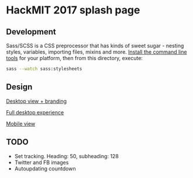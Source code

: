 # HackMIT 2017 splash page

## Development

Sass/SCSS is a CSS preprocessor that has kinds of sweet sugar - nesting styles, variables, importing files, mixins and more. [Install the command line tools](http://sass-lang.com/install) for your platform, then from this directory, execute:

```bash
sass --watch sass:stylesheets
```

## Design

[Desktop view + branding](https://xd.adobe.com/view/37a42ed1-e379-46cc-bc49-3d466431cfbd/)

[Full desktop experience](https://xd.adobe.com/view/43524a38-5392-4f4b-9799-357acd574b58/)

[Mobile view](https://xd.adobe.com/view/1291a362-5918-4e32-a741-0e39b2ead0e6/)

## TODO

- Set tracking. Heading: 50, subheading: 128
- Twitter and FB images
- Autoupdating countdown
